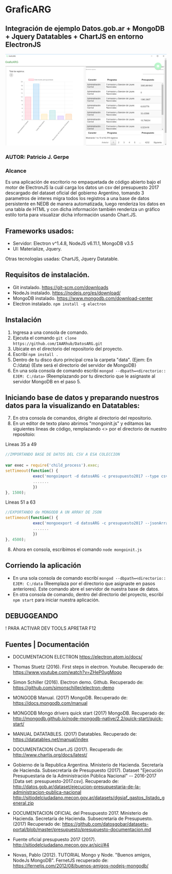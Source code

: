 # GraficARG
## Integración de ejemplo Datos.gob.ar + MongoDB + Jquery Datatables + ChartJS en entorno ElectronJS

![Graficarg](/zextras/muestra.png)

### AUTOR: Patricio J. Gerpe

### Alcance
Es una aplicación de escritorio no empaquetada de código abierto bajo el motor de ElectronJS la cuál carga los datos un csv del presupuesto 2017 descargado del dataset oficial del gobierno Argentino, tomando 3 parametros de interes migra todos los registros a una base de datos persistente en NEDB de manera automatizada, luego renderiza los datos en una tabla de HTML y con dicha información también renderiza un gráfico estilo torta para visualizar dicha información usando Chart.JS.

## Frameworks usados:
- Servidor: Electron v^1.4.8, NodeJS v6.11.1, MongoDB v3.5
- UI: Materialize, Jquery.

Otras tecnologías usadas: ChartJS, Jquery Datatable.


## Requisitos de instalación.
- Git instalado. https://git-scm.com/downloads
- NodeJs instalado. https://nodejs.org/es/download/
- MongoDB instalado. https://www.mongodb.com/download-center
- Electron instalado. `npm install -g electron`

## Instalación

1. Ingresa a una consola de comando.
2. Ejecuta el comando `git clone https://github.com/IAARhub/DatosARG.git `
3. Ubicate en el directorio del repositorio del proyecto.
4. Escribí `npm install .`
5. Dentro de tu disco duro principal crea la carpeta "data". (Ejem: En C:/data) {Este será el directorio del servidor de MongoDB}
6. En una sola consola de comando escribí `mongod --dbpath=<directorio:: EJEM: C:/data>` (Reemplazando por tu directorio que le asignaste al servidor MongoDB en el paso 5. 
## Iniciando base de datos y preparando nuestros datos para la visualizando en Datatables:
7. En otra consola de comandos, dirigite al directorio del repositorio.
8. En un editor de texto plano abrimos "mongoinit.js" y editamos las siguientes lineas de código, remplazando <> por el directorio de nuestro repositoio:

Líneas 35 a 49
```javascript
//IMPORTANDO BASE DE DATOS DEL CSV A ESA COLECCION

var exec = require('child_process').exec;
setTimeout(function() {
			exec('mongoimport -d datosARG -c presupuesto2017 --type csv --file <UBICACION-DEL-REPOSITORIO>/db/presupuesto-2017.csv --headerline', function(error, stdout, stderr) {
			.......
			})
}, 1500);
```

Líneas 51 a 63
```javascript
//EXPORTANDO de MONGODB A UN ARRAY DE JSON
setTimeout(function() {
			exec('mongoexport -d datosARG -c presupuesto2017 --jsonArray --out <UBICACION-DEL-REPOSITORIO>/db/presupuesto.json', function(error, stdout, stderr) {
			.......
			})
}, 4500);
```

8. Ahora en consola, escribimos el comando `node mongoinit.js`




## Corriendo la aplicación
- En una sola consola de comando escribí `mongod --dbpath=<directorio:: EJEM: C:/data` (Reemplaza por el directorio que asignaste en pasos anteriores). Este comando abre el servidor de nuestra base de datos.
- En otra consola de comando, dentro del directorio del proyecto, escribí `npm start` para iniciar nuestra aplicación.




## DEBUGGEANDO
! PARA ACTIVAR DEV TOOLS APRETAR F12


## Fuentes | Documentación

* DOCUMENTACION ELECTRON
https://electron.atom.io/docs/

* Thomas Stuetz (2016). First steps in electron. Youtube. Recuperado de:
https://www.youtube.com/watch?v=ZHeP0ugMoqo

* Simon Schiller (2016). Electron demo. Github. Recuperado de:
https://github.com/simonschiller/electron-demo

* MONGODB Manual. (2017) MongoDB. Recuperado de:
https://docs.mongodb.com/manual

* MONGODB Mongo drivers quick start (2017) MongoDB. Recuperado de:
http://mongodb.github.io/node-mongodb-native/2.2/quick-start/quick-start/

* MANUAL DATATABLES. (2017) Datatables. Recuperado de:
https://datatables.net/manual/index


* DOCUMENTACION Chart.JS (2017). Recuperado de:
http://www.chartjs.org/docs/latest/

* Gobierno de la Republica Argentina. Ministerio de Hacienda. Secretaría de Hacienda. Subsecretaría de Presupuesto (2017). Dataset "Ejecución Presupuestaria de la Administración Pública Nacional" --  2016-2017 [Data set: presupuesto-2017.csv]. Recuperado de:
http://datos.gob.ar/dataset/ejecucion-presupuestaria-de-la-administracion-publica-nacional
http://sitiodelciudadano.mecon.gov.ar/datasets/dgsiaf_gastos_listado_general.zip

* DOCUMENTACION OFICIAL del Presupuesto 2017. Ministerio de Hacienda. Secretaría de Hacienda. Subsecretaría de Presupuesto. (2017) Recuperado de:
https://github.com/datosgobar/datasets-portal/blob/master/presupuesto/presupuesto-documentacion.md

* Fuente oficial presupuesto 2017 (2017). 
http://sitiodelciudadano.mecon.gov.ar/sici/#4

* Novas, Pablo (2012). TUTORIAL Mongo y Node. "Buenos amigos, NodeJs MongoDB". FernetJS recuperado de: https://fernetjs.com/2012/08/buenos-amigos-nodejs-mongodb/


